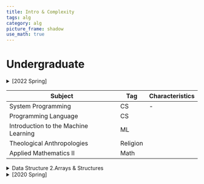 ```yaml
---
title: Intro & Complexity
tags: alg
category: alg
picture_frame: shadow
use_math: true
---
```

# Undergraduate


<details>
<summary>
[2022 Spring]

<!-- </summary> -->

|Subject|Tag|Characteristics|
|--|--|--|
|System Programming|CS|-|
|Programming Language|CS||
|Introduction to the Machine Learning|ML||
|Theological Anthropologies|Religion||
|Applied Mathematics II|Math||


<details>
  <summary>
  Data Structure
  2.Arrays & Structures

</details>


<details>
<summary>
[2020 Spring]

</summary>

**|Subject|Tag|Characteristics|**
|--|--|
|Data Structure|CS|Linked List, Queue, |
|Programming Language|CS||
|CSE Lab I|CS||
|Assembly Language|CS||

</details>


